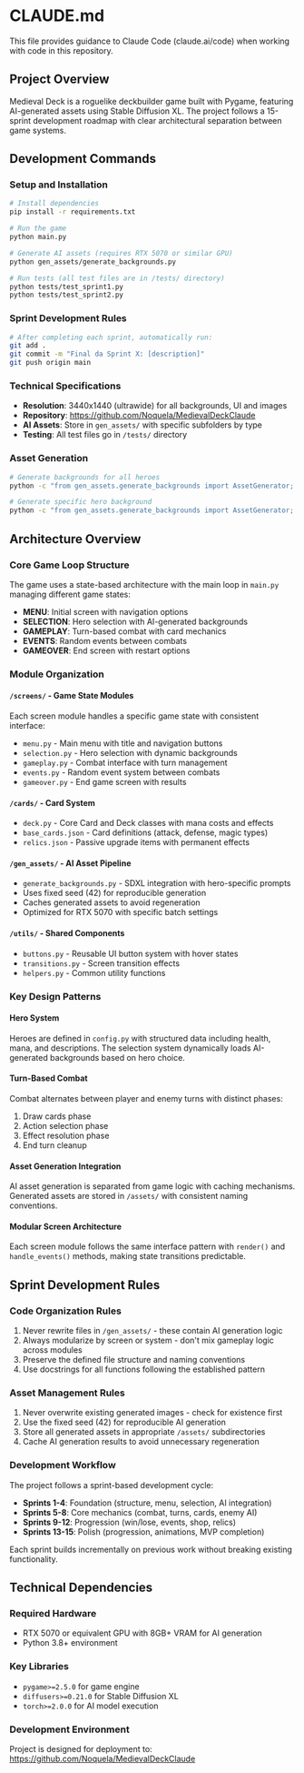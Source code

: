 # CLAUDE.md

This file provides guidance to Claude Code (claude.ai/code) when working with code in this repository.

## Project Overview

Medieval Deck is a roguelike deckbuilder game built with Pygame, featuring AI-generated assets using Stable Diffusion XL. The project follows a 15-sprint development roadmap with clear architectural separation between game systems.

## Development Commands

### Setup and Installation
```bash
# Install dependencies
pip install -r requirements.txt

# Run the game
python main.py

# Generate AI assets (requires RTX 5070 or similar GPU)
python gen_assets/generate_backgrounds.py

# Run tests (all test files are in /tests/ directory)
python tests/test_sprint1.py
python tests/test_sprint2.py
```

### Sprint Development Rules
```bash
# After completing each sprint, automatically run:
git add .
git commit -m "Final da Sprint X: [description]"
git push origin main
```

### Technical Specifications
- **Resolution**: 3440x1440 (ultrawide) for all backgrounds, UI and images
- **Repository**: https://github.com/Noquela/MedievalDeckClaude
- **AI Assets**: Store in `gen_assets/` with specific subfolders by type
- **Testing**: All test files go in `/tests/` directory

### Asset Generation
```bash
# Generate backgrounds for all heroes
python -c "from gen_assets.generate_backgrounds import AssetGenerator; AssetGenerator().generate_all_backgrounds()"

# Generate specific hero background
python -c "from gen_assets.generate_backgrounds import AssetGenerator; AssetGenerator().generate_background('knight')"
```

## Architecture Overview

### Core Game Loop Structure
The game uses a state-based architecture with the main loop in `main.py` managing different game states:
- **MENU**: Initial screen with navigation options
- **SELECTION**: Hero selection with AI-generated backgrounds
- **GAMEPLAY**: Turn-based combat with card mechanics
- **EVENTS**: Random events between combats
- **GAMEOVER**: End screen with restart options

### Module Organization

#### `/screens/` - Game State Modules
Each screen module handles a specific game state with consistent interface:
- `menu.py` - Main menu with title and navigation buttons
- `selection.py` - Hero selection with dynamic backgrounds
- `gameplay.py` - Combat interface with turn management
- `events.py` - Random event system between combats
- `gameover.py` - End game screen with results

#### `/cards/` - Card System
- `deck.py` - Core Card and Deck classes with mana costs and effects
- `base_cards.json` - Card definitions (attack, defense, magic types)
- `relics.json` - Passive upgrade items with permanent effects

#### `/gen_assets/` - AI Asset Pipeline
- `generate_backgrounds.py` - SDXL integration with hero-specific prompts
- Uses fixed seed (42) for reproducible generation
- Caches generated assets to avoid regeneration
- Optimized for RTX 5070 with specific batch settings

#### `/utils/` - Shared Components
- `buttons.py` - Reusable UI button system with hover states
- `transitions.py` - Screen transition effects
- `helpers.py` - Common utility functions

### Key Design Patterns

#### Hero System
Heroes are defined in `config.py` with structured data including health, mana, and descriptions. The selection system dynamically loads AI-generated backgrounds based on hero choice.

#### Turn-Based Combat
Combat alternates between player and enemy turns with distinct phases:
1. Draw cards phase
2. Action selection phase  
3. Effect resolution phase
4. End turn cleanup

#### Asset Generation Integration
AI asset generation is separated from game logic with caching mechanisms. Generated assets are stored in `/assets/` with consistent naming conventions.

#### Modular Screen Architecture
Each screen module follows the same interface pattern with `render()` and `handle_events()` methods, making state transitions predictable.

## Sprint Development Rules

### Code Organization Rules
1. Never rewrite files in `/gen_assets/` - these contain AI generation logic
2. Always modularize by screen or system - don't mix gameplay logic across modules
3. Preserve the defined file structure and naming conventions
4. Use docstrings for all functions following the established pattern

### Asset Management Rules
1. Never overwrite existing generated images - check for existence first
2. Use the fixed seed (42) for reproducible AI generation
3. Store all generated assets in appropriate `/assets/` subdirectories
4. Cache AI generation results to avoid unnecessary regeneration

### Development Workflow
The project follows a sprint-based development cycle:
- **Sprints 1-4**: Foundation (structure, menu, selection, AI integration)
- **Sprints 5-8**: Core mechanics (combat, turns, cards, enemy AI)
- **Sprints 9-12**: Progression (win/lose, events, shop, relics)
- **Sprints 13-15**: Polish (progression, animations, MVP completion)

Each sprint builds incrementally on previous work without breaking existing functionality.

## Technical Dependencies

### Required Hardware
- RTX 5070 or equivalent GPU with 8GB+ VRAM for AI generation
- Python 3.8+ environment

### Key Libraries
- `pygame>=2.5.0` for game engine
- `diffusers>=0.21.0` for Stable Diffusion XL
- `torch>=2.0.0` for AI model execution

### Development Environment
Project is designed for deployment to: https://github.com/Noquela/MedievalDeckClaude